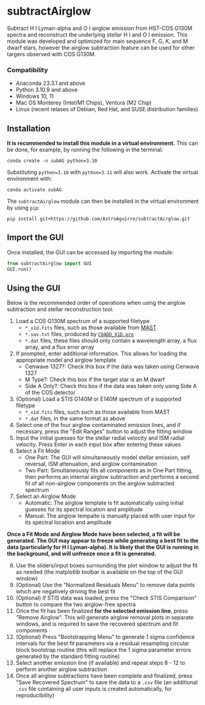 # subtractAirglow
Subtract H I Lyman-alpha and O I airglow emission from HST-COS G130M spectra and reconstruct the underlying stellar H I and O I emission. This module was developed and optimized for main sequence F, G, K, and M dwarf stars, however the airglow subtraction feature can be used for other targers observed with COS G130M.

### Compatibility
- Anaconda 23.3.1 and above
- Python 3.10.9 and above
- Windows 10, 11
- Mac OS Monterey (Intel/M1 Chips), Ventura (M2 Chip)
- Linux (recent relases of Debian, Red Hat, and SUSE distribution families)

## Installation
**It is recommended to install this module in a virtual environment.** This can be done, for example, by running the following in the terminal:

```
conda create -n subAG python=3.10
```

Substituting `python=3.10` with `python=3.11` will also work. Activate the virtual environment with: 

```
conda activate subAG
```

The `subtractAirglow` module can then be installed in the virtual environment by using `pip`:

```
pip install git+https://github.com/AstroAguirre/subtractAirglow.git
```

## Import the GUI
Once installed, the GUI can be accessed by importing the module:
```python
from subtractAirglow import GUI
GUI.run()
```

## Using the GUI
Below is the recommended order of operations when using the airglow subtraction and stellar reconstruction tool.

1. Load a COS G130M spectrum of a supported filetype
   - `*_x1d.fits` files, such as those available from [MAST](https://mast.stsci.edu/portal/Mashup/Clients/Mast/Portal.html)
   - `*.sav.txt` files, produced by [`COADD_X1D.pro`](https://casa.colorado.edu/~danforth/science/cos/coadd_x1d.pro)
   - `*.dat` files, these files should only contain a wavelength array, a flux array, and a flux error array
2. If prompted, enter additional information. This allows for loading the appropriate model and airglow template
   - Cenwave 1327?: Check this box if the data was taken using Cenwave 1327
   - M Type?: Check this box if the target star is an M dwarf
   - Side A Only?: Check this box if the data was taken only using Side A of the COS detector
3. (Optional) Load a STIS G140M or E140M spectrum of a supported filetype
   - `*_x1d.fits` files, such such as those available from MAST
   - `*.dat` files, in the same format as above
4. Select one of the four airglow contaminated emission lines, and if necessary, press the "Edit Ranges" button to adjust the fitting window
5. Input the initial guesses for the stellar radial velocity and ISM radial velocity. Press Enter in each input box after entering these values
6. Select a Fit Mode
   - One Part: The GUI will simultaneously model stellar emission, self reversal, ISM attenuation, and airglow contamination
   - Two Part: Simultaneously fits all components as in One Part fitting, then performs an internal airglow subtraction and performs a second fit of all non-airglow components on the airglow subtracted spectrum  
7. Select an Airglow Mode
   - Automatic: The airglow template is fit automatically using initial guesses for its spectral location and amplitude
   - Manual: The airglow tempalte is manually placed with user input for its spectral location and amplitude

**Once a Fit Mode and Airglow Mode have been selected, a fit will be generated. The GUI may appear to freeze while generating a best fit to the data (particularly for H I Lyman-alpha). It is likely that the GUI is running in the background, and will unfreeze once a fit is generated.**

8. Use the sliders/input boxes surrounding the plot window to adjust the fit as needed (the matplotlib toolbar is available on the top of the GUI window)
9. (Optional) Use the "Normalized Residuals Menu" to remove data points which are negatively driving the best fit
10. (Optional) If STIS data was loaded, press the "Check STIS Comparison" button to compare the two airglow-free spectra
11. Once the fit has been finalized **for the selected emission line**, press "Remove Airglow". This will generate airglow removal plots in separate windows, and is required to save the recovered spectrum and fit components
12. (Optional) Press "Bootstrapping Menu" to generate 1 sigma confidence intervals for the best fit parameters via a residual resampling circular block bootstrap routine (this will replace the 1 sigma parameter errors generated by the standard fitting routine)
13. Select another emission line (if available) and repeat steps 8 - 12 to perform another airglow subtraction 
14. Once all airglow subtractions have been complete and finalized, press "Save Recovered Spectrum" to save the data to a `.csv` file (an additional `.csv` file containing all user inputs is created automatically, for reproducibility)
